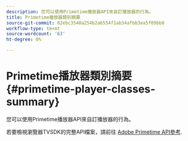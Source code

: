 ```yaml
---
description: 您可以使用Primetime播放器API來自訂播放器的行為。
title: Primetime播放器類別摘要
source-git-commit: 02ebc3548a254b2a6554f1ab34afbb3ea5f09bb8
workflow-type: tm+mt
source-wordcount: '63'
ht-degree: 0%

---
```


# Primetime播放器類別摘要 {#primetime-player-classes-summary}

您可以使用Primetime播放器API來自訂播放器的行為。

若要檢視瀏覽器TVSDK的完整API檔案，請前往 [Adobe Primetime API參考](https://help.adobe.com/en_US/primetime/api/index.html#api-Adobe_Primetime_API_References).

